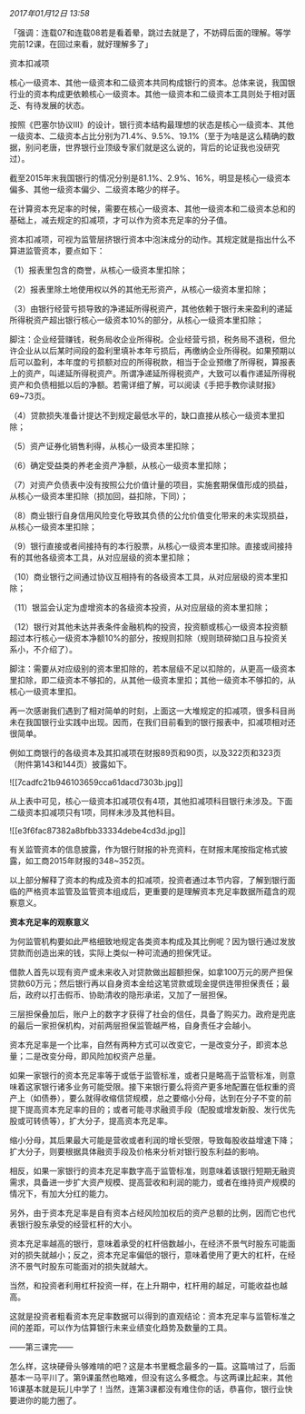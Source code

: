 
_2017年01月12日 13:58_

「强调：连载07和连载08若是看着晕，跳过去就是了，不妨碍后面的理解。等学完前12课，在回过来看，就好理解多了」

资本扣减项

核心一级资本、其他一级资本和二级资本共同构成银行的资本。总体来说，我国银行业的资本构成更依赖核心一级资本。其他一级资本和二级资本工具则处于相对匮乏、有待发展的状态。

按照《巴塞尔协议Ⅲ》的设计，银行资本结构最理想的状态是核心一级资本、其他一级资本、二级资本占比分别为71.4%、9.5%、19.1%（至于为啥是这么精确的数据，别问老唐，世界银行业顶级专家们就是这么说的，背后的论证我也没研究过）。

截至2015年末我国银行的情况分别是81.1%、2.9%、16%，明显是核心一级资本偏多、其他一级资本偏少、二级资本略少的样子。

在计算资本充足率的时候，需要在核心一级资本、其他一级资本和二级资本总和的基础上，减去规定的扣减项，才可以作为资本充足率的分子值。

资本扣减项，可视为监管层挤银行资本中泡沫成分的动作。其规定就是指出什么不算进监管资本，要点如下：

（1）报表里包含的商誉，从核心一级资本里扣除；

（2）报表里除土地使用权以外的其他无形资产，从核心一级资本里扣除；

（3）由银行经营亏损导致的净递延所得税资产，其他依赖于银行未来盈利的递延所得税资产超出银行核心一级资本10%的部分，从核心一级资本里扣除；

脚注：企业经营赚钱，税务局收企业所得税。企业经营亏损，税务局不退税，但允许企业从以后某时间段的盈利里填补本年亏损后，再缴纳企业所得税。如果预期以后可以盈利，本年度的亏损额对应的所得税款，相当于企业预缴了所得税，算报表上的资产，叫递延所得税资产。所谓净递延所得税资产，大致可以看作递延所得税资产和负债相抵以后的净额。若需详细了解，可以阅读《手把手教你读财报》69~73页。

（4）贷款损失准备计提达不到规定最低水平的，缺口直接从核心一级资本里扣除；

（5）资产证券化销售利得，从核心一级资本里扣除；

（6）确定受益类的养老金资产净额，从核心一级资本里扣除；

（7）对资产负债表中没有按照公允价值计量的项目，实施套期保值形成的损益，从核心一级资本里扣除（损加回，益扣除，下同）；

（8）商业银行自身信用风险变化导致其负债的公允价值变化带来的未实现损益，从核心一级资本里扣除；

（9）银行直接或者间接持有的本行股票，从核心一级资本里扣除。直接或间接持有的其他各级资本工具，从对应层级的资本里扣除；

（10）商业银行之间通过协议互相持有的各级资本工具，从对应层级的资本里扣除；

（11）银监会认定为虚增资本的各级资本投资，从对应层级的资本里扣除；

（12）银行对其他未达并表条件金融机构的投资，投资额或核心一级资本投资额超过本行核心一级资本净额10%的部分，按规则扣除（规则琐碎拗口且与投资关系小，不介绍了）。

脚注：需要从对应级别的资本里扣除的，若本层级不足以扣除的，从更高一级资本里扣除，即二级资本不够扣的，从其他一级资本里扣；其他一级资本不够扣的，从核心一级资本里扣。

再一次感谢我们遇到了相对简单的时刻，上面这一大堆规定的扣减项，很多科目尚未在我国银行业实践中出现。因而，在我们目前看到的银行报表中，扣减项相对还很简单。

例如工商银行的各级资本及其扣减项在财报89页和90页，以及322页和323页（附件第143和144页）披露如下。

![[7cadfc21b946103659cca61dacd7303b.jpg]]


从上表中可见，核心一级资本扣减项仅有4项，其他扣减项科目银行未涉及。下面二级资本扣减项只有1项，同样未涉及其他科目。

![[e3f6fac87382a8bfbb33334debe4cd3d.jpg]]

有关监管资本的信息披露，作为银行财报的补充资料，在财报末尾按指定格式披露，如工商2015年财报的348~352页。

以上部分解释了资本的构成及资本的扣减项，投资者通过本节内容，了解到银行面临的严格资本监管及监管资本组成后，更重要的是理解资本充足率数据所蕴含的观察意义。

**资本充足率的观察意义**

为何监管机构要如此严格细致地规定各类资本构成及其比例呢？因为银行通过发放贷款而创造出来的钱，实际上类似一种可流通的担保凭证。

借款人首先以现有资产或未来收入对贷款做出超额担保，如拿100万元的房产担保贷款60万元；然后银行再以自身资本金给这笔贷款或现金提供连带担保责任；最后，政府以打击假币、协助清收的隐形承诺，又加了一层担保。

三层担保叠加后，账户上的数字才获得了社会的信任，具备了购买力。政府是兜底的最后一家担保机构，对前两层担保监管越严格，自身责任才会越小。

资本充足率是一个比率，自然有两种方式可以改变它，一是改变分子，即资本总量；二是改变分母，即风险加权资产总量。

如果一家银行的资本充足率等于或低于监管标准，或者只是略高于监管标准，则意味着这家银行诸多业务可能受限。接下来银行要么将资产更多地配置在低权重的资产上（如债券），要么就得收缩信贷规模，总之要缩小分母，达到在分子不变的前提下提高资本充足率的目的；或者可能寻求融资手段（配股或增发新股、发行优先股或可转债等），扩大分子，提高资本充足率。

缩小分母，其后果最大可能是营收或者利润的增长受限，导致每股收益增速下降；扩大分子，则要根据具体融资手段及价格来分析对银行股东利益的影响。

相反，如果一家银行的资本充足率数字高于监管标准，则意味着该银行短期无融资需求，具备进一步扩大资产规模、提高营收和利润的能力，或者在维持资产规模的情况下，有加大分红的能力。

另外，由于资本充足率是自有资本占经风险加权后的资产总额的比例，因而它也代表银行股东承受的经营杠杆的大小。

资本充足率越高的银行，意味着承受的杠杆倍数越小，在经济不景气时股东可能面对的损失就越小；反之，资本充足率偏低的银行，意味着使用了更大的杠杆，在经济不景气时股东可能面对的损失就越大。

当然，和投资者利用杠杆投资一样，在上升期中，杠杆用的越足，可能收益也越高。

这就是投资者粗看资本充足率数据可以得到的直观结论：资本充足率与监管标准之间的差距，可以作为估算银行未来业绩变化趋势及数量的工具。

——第三课完——

怎么样，这块硬骨头够难啃的吧？这是本书里概念最多的一篇。这篇啃过了，后面基本一马平川了。第9课虽然也略难，但没有这么多概念。与这两课比起来，其他16课基本就是玩儿中学了！当然，连第3课都没有难住你的话，恭喜你，银行业快要进你的能力圈了。